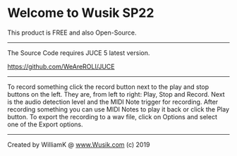 # Welcome to Wusik SP22
This product is FREE and also Open-Source.

------------------------------------------------------

The Source Code requires JUCE 5 latest version.

https://github.com/WeAreROLI/JUCE

------------------------------------------------------

To record something click the record button next to the play and stop buttons on the left. They are, from left to right: Play, Stop and Record. Next is the audio detection level and the MIDI Note trigger for recording. After recording something you can use MIDI Notes to play it back or click the Play button. To export the recording to a wav file, click on Options and select one of the Export options.

------------------------------------------------------

Created by WilliamK @ www.Wusik.com (c) 2019